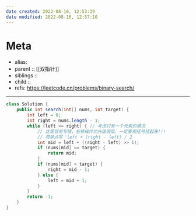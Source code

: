 ```yaml
---
date created: 2022-08-16, 12:53:39
date modified: 2022-08-16, 12:57:10
---
```


# Meta

- alias:
- parent :: [[双指针]]
- siblings ::
- child ::
- refs: https://leetcode.cn/problems/binary-search/

---

```java
class Solution {
    public int search(int[] nums, int target) {
        int left = 0;
        int right = nums.length - 1;
        while (left <= right) { // 考虑只有一个元素的情况
            // 这里容易写错，右移操作优先级很低，一定要用括号括起来!!!
            // 简单点写：left + (right - left) / 2
            int mid = left + ((right - left) >> 1);
            if (nums[mid] == target) {
                return mid;
            }
            if (nums[mid] > target) {
                right = mid - 1;
            } else {
                left = mid + 1;
            }
        }
        return -1;
    }
}
```
